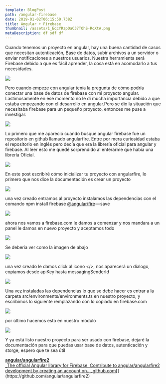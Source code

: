 ```yaml
---
template: BlogPost
path: /angular-firebase
date: 2019-01-02T06:15:50.738Z
title: Angular + Firebase
thumbnail: /assets/1_EqcYRzpOaC37TOhS-RqXtA.png
metaDescription: df sdf df
---
```

Cuando tenemos un proyecto en angular, hay una buena cantidad de casos que necesitan autenticación, Base de datos, subir archivos a un servidor o enviar notificaciones a nuestros usuarios. Nuestra herramienta será Firebase debido a que es fácil aprender, la cosa está en acomodarlo a tus necesidades.

![](https://cdn-images-1.medium.com/max/800/1*B0Av_NnFrCKsyC7gN94ytg.png)

Pero cuando empeze con angular tenía la pregunta de cómo podría conectar una base de datos de firebase con mi proyecto angular. Lastimosamente en ese momento no le di mucha importancia debido a que estaba empezando con el desarrollo en angular.Pero se dio la situación que necesitaba firebase para un pequeño proyecto, entonces me puse a investigar.

![](https://cdn-images-1.medium.com/max/800/1*WI9YzfvO5mpjcxOgiECEVQ.gif)

Lo primero que me apareció cuando busque angular firebase fue un repositorio en github llamado angularfire. Entre por mera curiosidad estaba el repositorio en inglés pero decía que era la librería oficial para angular y firebase. Al leer esto me quedé sorprendido al enterarme que había una librería Oficial.

![](https://cdn-images-1.medium.com/max/800/1*ebD11ZoDve9FrfaoeZet8A.gif)

En este post escribiré cómo inicializar tu proyecto con angularfire, lo primero que nos dice la documentación es crear un proyecto

![](https://cdn-images-1.medium.com/max/800/1*23d4-xrXpGMZxPYagZ0GfA.png)

una vez creado entramos al proyecto instalamos las dependencias con el comando npm install firebase [@angular/fire](http://twitter.com/angular/fire "Twitter profile for @angular/fire") — save

![](https://cdn-images-1.medium.com/max/800/1*GPv0wfXzCPtQE3X0soYpkg.png)

ahora nos vamos a firebase.com le damos a comenzar y nos mandara a un panel le damos en nuevo proyecto y aceptamos todo

![](https://cdn-images-1.medium.com/max/800/1*fUAWgr0o6k8W_F_A2M5xHA.png)

Se debería ver como la imagen de abajo

![](https://cdn-images-1.medium.com/max/800/1*2JVe0CfiU72oaqG6laGzRg.png)

una vez creado le damos click al icono </>, nos aparecerá un dialogo, copiamos desde apiKey hasta messagingSenderId

![](https://cdn-images-1.medium.com/max/800/1*h01Bc97H1--aQaRMtqmmBw.png)

Una vez instaladas las dependencias lo que se debe hacer es entrar a la carpeta src/environments/environments.ts en nuestro proyecto, y escribimos lo siguiente remplazando con lo copiado en firebase.com

![](https://cdn-images-1.medium.com/max/800/1*uImPWkVlEwViAtI8SQjkfw.png)

por último hacemos esto en nuestro módulo

![](https://cdn-images-1.medium.com/max/800/1*q8pTv2dACCiiM2FKbVtBVw.png)

Y ya está listo nuestro proyecto para ser usado con firebase, dejaré la documentación para que puedas usar base de datos, autenticación y storge, espero que te sea útil

[**angular/angularfire2**  
_The official Angular library for Firebase. Contribute to angular/angularfire2 development by creating an account on…_github.com](https://github.com/angular/angularfire2 "https://github.com/angular/angularfire2")[](https://github.com/angular/angularfire2)
